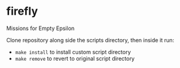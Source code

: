 # firefly
Missions for Empty Epsilon

Clone repository along side the scripts directory, then inside it run:

- `make install` to install custom script directory
- `make remove` to revert to original script directory


